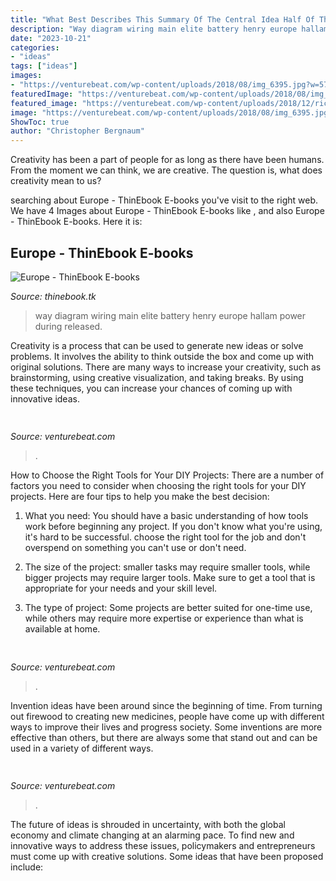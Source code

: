 ```yaml
---
title: "What Best Describes This Summary Of The Central Idea Half Of This Biocontainment - Way Diagram Wiring Main Elite Battery Henry Europe Hallam Power During Released"
description: "Way diagram wiring main elite battery henry europe hallam power during released"
date: "2023-10-21"
categories:
- "ideas"
tags: ["ideas"]
images:
- "https://venturebeat.com/wp-content/uploads/2018/08/img_6395.jpg?w=578"
featuredImage: "https://venturebeat.com/wp-content/uploads/2018/08/img_6395.jpg?w=578"
featured_image: "https://venturebeat.com/wp-content/uploads/2018/12/richard.png?w=500"
image: "https://venturebeat.com/wp-content/uploads/2018/08/img_6395.jpg?w=578"
ShowToc: true
author: "Christopher Bergnaum"
---
```



Creativity has been a part of people for as long as there have been humans. From the moment we can think, we are creative. The question is, what does creativity mean to us?

	

		
searching about Europe - ThinEbook E-books you've visit to the right web. We have 4 Images about Europe - ThinEbook E-books like ,  and also Europe - ThinEbook E-books. Here it is:
		
    
## Europe - ThinEbook E-books

<img loading=lazy src="https://images-na.ssl-images-amazon.com/images/I/51DHQ17CAPL._SX315_BO1,204,203,200_.jpg" onerror="this.onerror=null;this.src='https://tse2.mm.bing.net/th?id=OIP.VMg9BCpUBQ0o3jNTMeFBQgAAAA&amp;pid=15.1';" alt="Europe - ThinEbook E-books">

_Source: thinebook.tk_

>way diagram wiring main elite battery henry europe hallam power during released. 

	

Creativity is a process that can be used to generate new ideas or solve problems. It involves the ability to think outside the box and come up with original solutions. There are many ways to increase your creativity, such as brainstorming, using creative visualization, and taking breaks. By using these techniques, you can increase your chances of coming up with innovative ideas.

    
## 

<img loading=lazy src="https://venturebeat.com/wp-content/uploads/2018/08/img_6395.jpg?w=578" onerror="this.onerror=null;this.src='https://tse3.mm.bing.net/th?id=OIP.TkvV2mCi8PKqgRKc3uBUlQHaFa&amp;pid=15.1';" alt="">

_Source: venturebeat.com_

>. 

	

How to Choose the Right Tools for Your DIY Projects:
There are a number of factors you need to consider when choosing the right tools for your DIY projects. Here are four tips to help you make the best decision:
1. What you need: You should have a basic understanding of how tools work before beginning any project. If you don't know what you're using, it's hard to be successful. choose the right tool for the job and don't overspend on something you can't use or don't need.

2. The size of the project: smaller tasks may require smaller tools, while bigger projects may require larger tools. Make sure to get a tool that is appropriate for your needs and your skill level.

3. The type of project: Some projects are better suited for one-time use, while others may require more expertise or experience than what is available at home.

    
## 

<img loading=lazy src="https://venturebeat.com/wp-content/uploads/2018/12/richard.png?w=500" onerror="this.onerror=null;this.src='https://tse4.mm.bing.net/th?id=OIP.yfOaGfZWtb8YGzFjNtSr2gHaEe&amp;pid=15.1';" alt="">

_Source: venturebeat.com_

>. 

	

Invention ideas have been around since the beginning of time. From turning out firewood to creating new medicines, people have come up with different ways to improve their lives and progress society. Some inventions are more effective than others, but there are always some that stand out and can be used in a variety of different ways.

    
## 

<img loading=lazy src="https://venturebeat.com/wp-content/uploads/2018/09/Close-up-shot-of-DON-system-and-Kuka-Robot-grasping-a-cup.jpg?w=800" onerror="this.onerror=null;this.src='https://tse1.mm.bing.net/th?id=OIP.D87VygAA5O2X6Wt9jObWwQHaFj&amp;pid=15.1';" alt="">

_Source: venturebeat.com_

>. 

	

The future of ideas is shrouded in uncertainty, with both the global economy and climate changing at an alarming pace. To find new and innovative ways to address these issues, policymakers and entrepreneurs must come up with creative solutions. Some ideas that have been proposed include: 

